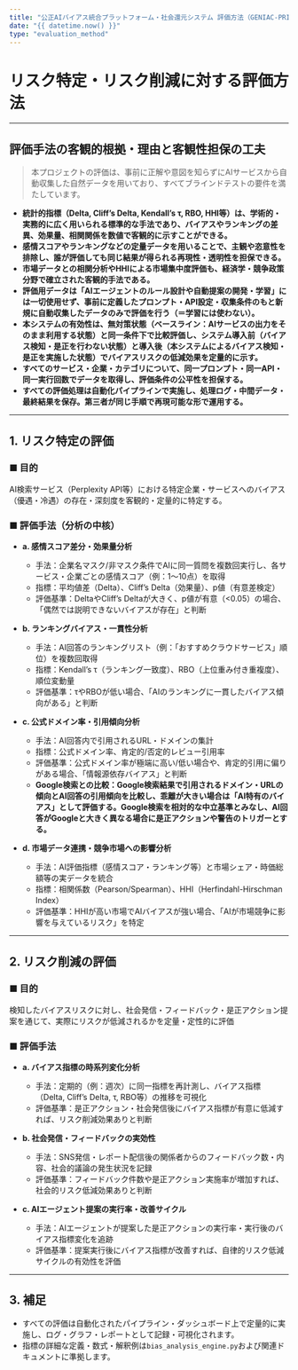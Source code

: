 ```yaml
---
title: "公正AIバイアス統合プラットフォーム・社会還元システム 評価方法（GENIAC-PRIZE応募用）"
date: "{{ datetime.now() }}"
type: "evaluation_method"
---
```


# リスク特定・リスク削減に対する評価方法

---

## 評価手法の客観的根拠・理由と客観性担保の工夫

> 本プロジェクトの評価は、事前に正解や意図を知らずにAIサービスから自動収集した自然データを用いており、すべてブラインドテストの要件を満たしています。

- **統計的指標（Delta, Cliff’s Delta, Kendall’s τ, RBO, HHI等）は、学術的・実務的に広く用いられる標準的な手法であり、バイアスやランキングの差異、効果量、相関関係を数値で客観的に示すことができる。**
- **感情スコアやランキングなどの定量データを用いることで、主観や恣意性を排除し、誰が評価しても同じ結果が得られる再現性・透明性を担保できる。**
- **市場データとの相関分析やHHIによる市場集中度評価も、経済学・競争政策分野で確立された客観的手法である。**
- **評価用データは「AIエージェントのルール設計や自動提案の開発・学習」には一切使用せず、事前に定義したプロンプト・API設定・収集条件のもと新規に自動収集したデータのみで評価を行う（＝学習には使わない）。**
- **本システムの有効性は、無対策状態（ベースライン：AIサービスの出力をそのまま利用する状態）と同一条件下で比較評価し、システム導入前（バイアス検知・是正を行わない状態）と導入後（本システムによるバイアス検知・是正を実施した状態）でバイアスリスクの低減効果を定量的に示す。**
- **すべてのサービス・企業・カテゴリについて、同一プロンプト・同一API・同一実行回数でデータを取得し、評価条件の公平性を担保する。**
- **すべての評価処理は自動化パイプラインで実施し、処理ログ・中間データ・最終結果を保存。第三者が同じ手順で再現可能な形で運用する。**

---

## 1. リスク特定の評価

### ■ 目的
AI検索サービス（Perplexity API等）における特定企業・サービスへのバイアス（優遇・冷遇）の存在・深刻度を客観的・定量的に特定する。

### ■ 評価手法（分析の中核）

- **a. 感情スコア差分・効果量分析**
  - 手法：企業名マスク/非マスク条件でAIに同一質問を複数回実行し、各サービス・企業ごとの感情スコア（例：1～10点）を取得
  - 指標：平均値差（Delta）、Cliff’s Delta（効果量）、p値（有意差検定）
  - 評価基準：DeltaやCliff’s Deltaが大きく、p値が有意（<0.05）の場合、「偶然では説明できないバイアスが存在」と判断

- **b. ランキングバイアス・一貫性分析**
  - 手法：AI回答のランキングリスト（例：「おすすめクラウドサービス」順位）を複数回取得
  - 指標：Kendall’s τ（ランキング一致度）、RBO（上位重み付き重複度）、順位変動量
  - 評価基準：τやRBOが低い場合、「AIのランキングに一貫したバイアス傾向がある」と判断

- **c. 公式ドメイン率・引用傾向分析**
  - 手法：AI回答内で引用されるURL・ドメインの集計
  - 指標：公式ドメイン率、肯定的/否定的レビュー引用率
  - 評価基準：公式ドメイン率が極端に高い/低い場合や、肯定的引用に偏りがある場合、「情報源依存バイアス」と判断
  - **Google検索との比較：Google検索結果で引用されるドメイン・URLの傾向とAI回答の引用傾向を比較し、乖離が大きい場合は「AI特有のバイアス」として評価する。Google検索を相対的な中立基準とみなし、AI回答がGoogleと大きく異なる場合に是正アクションや警告のトリガーとする。**

- **d. 市場データ連携・競争市場への影響分析**
  - 手法：AI評価指標（感情スコア・ランキング等）と市場シェア・時価総額等の実データを統合
  - 指標：相関係数（Pearson/Spearman）、HHI（Herfindahl-Hirschman Index）
  - 評価基準：HHIが高い市場でAIバイアスが強い場合、「AIが市場競争に影響を与えているリスク」を特定

---

## 2. リスク削減の評価

### ■ 目的
検知したバイアスリスクに対し、社会発信・フィードバック・是正アクション提案を通じて、実際にリスクが低減されるかを定量・定性的に評価

### ■ 評価手法

- **a. バイアス指標の時系列変化分析**
  - 手法：定期的（例：週次）に同一指標を再計測し、バイアス指標（Delta, Cliff’s Delta, τ, RBO等）の推移を可視化
  - 評価基準：是正アクション・社会発信後にバイアス指標が有意に低減すれば、リスク削減効果ありと判断

- **b. 社会発信・フィードバックの実効性**
  - 手法：SNS発信・レポート配信後の関係者からのフィードバック数・内容、社会的議論の発生状況を記録
  - 評価基準：フィードバック件数や是正アクション実施率が増加すれば、社会的リスク低減効果ありと判断

- **c. AIエージェント提案の実行率・改善サイクル**
  - 手法：AIエージェントが提案した是正アクションの実行率・実行後のバイアス指標変化を追跡
  - 評価基準：提案実行後にバイアス指標が改善すれば、自律的リスク低減サイクルの有効性を評価

---

## 3. 補足
- すべての評価は自動化されたパイプライン・ダッシュボード上で定量的に実施し、ログ・グラフ・レポートとして記録・可視化されます。
- 指標の詳細な定義・数式・解釈例は`bias_analysis_engine.py`および関連ドキュメントに準拠します。